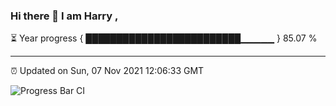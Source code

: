 ### Hi there 👋 I am Harry , 

⏳ Year progress { █████████████████████████▁▁▁▁▁ } 85.07 %

---

⏰ Updated on Sun, 07 Nov 2021 12:06:33 GMT

![Progress Bar CI](https://github.com/duykhang68/duykhang68/workflows/Progress%20Bar%20CI/badge.svg)
